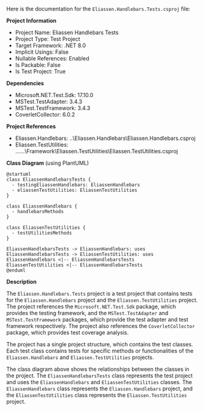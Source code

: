 Here is the documentation for the `Eliassen.Handlebars.Tests.csproj` file:

**Project Information**

* Project Name: Eliassen Handlebars Tests
* Project Type: Test Project
* Target Framework: .NET 8.0
* Implicit Usings: False
* Nullable References: Enabled
* Is Packable: False
* Is Test Project: True

**Dependencies**

* Microsoft.NET.Test.Sdk: 17.10.0
* MSTest.TestAdapter: 3.4.3
* MSTest.TestFramework: 3.4.3
* CoverletCollector: 6.0.2

**Project References**

* Eliassen.Handlebars: ..\Eliassen.Handlebars\Eliassen.Handlebars.csproj
* Eliassen.TestUtilities: ..\..\..\Framework\Eliassen.TestUtilities\Eliassen.TestUtilities.csproj

**Class Diagram** (using PlantUML)

```
@startuml
class EliassenHandlebarsTests {
  - testingEliassenHandlebars: EliassenHandlebars
  - eliassenTestUtilities: EliassenTestUtilities
}

class EliassenHandlebars {
  - handlebarsMethods
}

class EliassenTestUtilities {
  - testUtilitiesMethods
}

EliassenHandlebarsTests -> EliassenHandlebars: uses
EliassenHandlebarsTests -> EliassenTestUtilities: uses
EliassenHandlebars <|-- EliassenHandlebarsTests
EliassenTestUtilities <|-- EliassenHandlebarsTests
@enduml
```

**Description**

The `Eliassen.Handlebars.Tests` project is a test project that contains tests for the `Eliassen.Handlebars` project and the `Eliassen.TestUtilities` project. The project references the `Microsoft.NET.Test.Sdk` package, which provides the testing framework, and the `MSTest.TestAdapter` and `MSTest.TestFramework` packages, which provide the test adapter and test framework respectively. The project also references the `CoverletCollector` package, which provides test coverage analysis.

The project has a single project structure, which contains the test classes. Each test class contains tests for specific methods or functionalities of the `Eliassen.Handlebars` and `Eliassen.TestUtilities` projects.

The class diagram above shows the relationships between the classes in the project. The `EliassenHandlebarsTests` class represents the test project and uses the `EliassenHandlebars` and `EliassenTestUtilities` classes. The `EliassenHandlebars` class represents the `Eliassen.Handlebars` project, and the `EliassenTestUtilities` class represents the `Eliassen.TestUtilities` project.